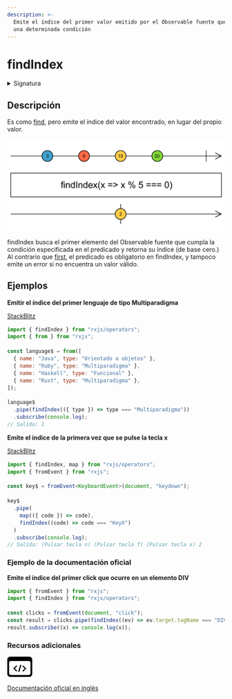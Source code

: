```yaml
---
description: >-
  Emite el índice del primer valor emitido por el Observable fuente que cumple
  una determinada condición
---
```


# findIndex

<details>

<summary>Signatura</summary>

#### Firma

`findIndex<T>(predicate: (value: T, index: number, source: Observable<T>) => boolean, thisArg?: any): OperatorFunction<T, number>`

#### Parámetros

#### Retorna

`OperatorFunction<T, number>`: Un Observable del índice del primer elemento que cumpla la condición.

</details>

## Descripción

Es como [find](../../../operators/conditional/find/), pero emite el índice del valor encontrado, en lugar del propio valor.

![Diagrama de canicas del operador findIndex](assets/images/marble-diagrams/conditional-boolean/findIndex.png)

findIndex busca el primer elemento del Observable fuente que cumpla la condición especificada en el predicado y retorna su índice (de base cero.) Al contrario que [first](../../../operators/filtering/first/), el predicado es obligatorio en findIndex, y tampoco emite un error si no encuentra un valor válido.

## Ejemplos

**Emitir el índice del primer lenguaje de tipo Multiparadigma**

[StackBlitz](https://stackblitz.com/edit/rxjs-findindex-1?file=index.ts)

```javascript
import { findIndex } from "rxjs/operators";
import { from } from "rxjs";

const language$ = from([
  { name: "Java", type: "Orientado a objetos" },
  { name: "Ruby", type: "Multiparadigma" },
  { name: "Haskell", type: "Funcional" },
  { name: "Rust", type: "Multiparadigma" },
]);

language$
  .pipe(findIndex(({ type }) => type === "Multiparadigma"))
  .subscribe(console.log);
// Salida: 1
```

**Emite el índice de la primera vez que se pulse la tecla x**

[StackBlitz](https://stackblitz.com/edit/rxjs-findindex-2?file=index.ts)

```typescript
import { findIndex, map } from "rxjs/operators";
import { fromEvent } from "rxjs";

const key$ = fromEvent<KeyboardEvent>(document, "keydown");

key$
  .pipe(
    map(({ code }) => code),
    findIndex((code) => code === "KeyX")
  )
  .subscribe(console.log);
// Salida: (Pulsar tecla n) (Pulsar tecla f) (Pulsar tecla x) 2
```

### Ejemplo de la documentación oficial

**Emite el índice del primer click que ocurre en un elemento DIV**

```javascript
import { fromEvent } from "rxjs";
import { findIndex } from "rxjs/operators";

const clicks = fromEvent(document, "click");
const result = clicks.pipe(findIndex((ev) => ev.target.tagName === "DIV"));
result.subscribe((x) => console.log(x));
```

### Recursos adicionales

[![Source code](assets/icons/source-code.png)](https://github.com/ReactiveX/rxjs/blob/master/src/internal/operators/findIndex.ts)

[Documentación oficial en inglés](https://rxjs.dev/api/operators/findIndex)
